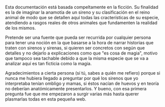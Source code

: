 Esta documentación está basada compeltamente en la ficción. Su finalidad es la de imaginar la anamotía de un sireno y su clasificación en el reino animal de modo que se detallen aquí todas las cracterísticas de su especie, atendiendo a rasgos reales de otros animales que fundamenten la realidad de los mismos.

Pretende ser una fuente que pueda ser recurrida por cualquier persona para tener una noción en la que basarse a la hora de narrar historias que traten con sirenos y sirenas, si quieren ser concretos con según que detalles y no dejarlo a explicaciones como que "es cosa de magia", motivo que tampoco sea tachable debido a que la misma especie que se va a analizar aquí es tan ficticia como la magia.

Agradecimientos a cierta persona (sí tú, sabes a quién me refiero) porque si nunca me hubiera llegado a preguntar por qué los sirenos que yo interpretaba tenían ombligo y mamas, si éstos nacían de huevos y en teoría no deberían anatómicamente presentarlos. Y bueno, con esa primera pregunta fue que me empezaron a surgir varias más hasta querer plasmarlas todas en esta pequeña web.